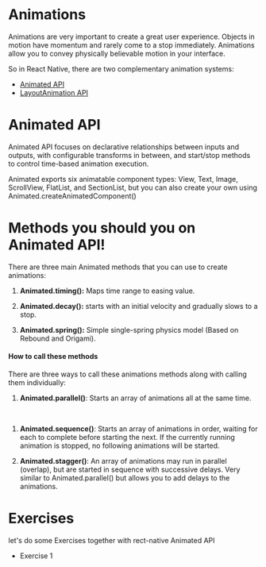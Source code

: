 # Animations

Animations are very important to create a great user experience. Objects in motion have momentum and rarely come to a stop immediately. Animations allow you to convey physically believable motion in your interface.

So in React Native, there are two complementary animation systems:

- [Animated API](AnimatedAPI)
- [LayoutAnimation API](LayoutAnimationAPI.md)

# Animated API

Animated API focuses on declarative relationships between inputs and outputs, with configurable transforms in between, and start/stop methods to control time-based animation execution.

Animated exports six animatable component types:
View, Text, Image, ScrollView, FlatList, and SectionList, but you can also create your own using Animated.createAnimatedComponent()

# Methods you should you on Animated API!

There are three main Animated methods that you can use to create animations:

1.  **Animated.timing():** Maps time range to easing value.

1.  **Animated.decay():** starts with an initial velocity and gradually slows to a stop.

1.  **Animated.spring():** Simple single-spring physics model (Based on Rebound and Origami).

#### How to call these methods

There are three ways to call these animations methods along with calling them individually:

1. **Animated.parallel()**: Starts an array of animations all at the same time.

<br>

1. **Animated.sequence()**: Starts an array of animations in order, waiting for each to complete before starting the next. If the currently running animation is stopped, no following animations will be started.
   <br>

1. **Animated.stagger()**: An array of animations may run in parallel (overlap), but are started in sequence with successive delays. Very similar to Animated.parallel() but allows you to add delays to the animations.

# Exercises

let's do some Exercises together with rect-native Animated API

- Exercise 1
